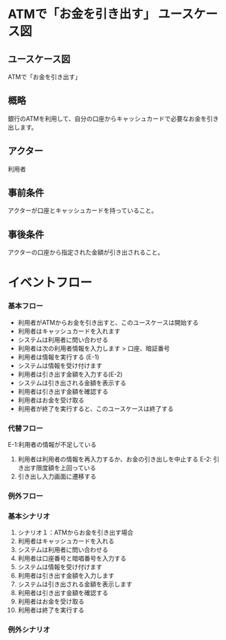 # ATMで「お金を引き出す」 ユースケース図
## ユースケース図
ATMで「お金を引き出す」
## 概略
銀行のATMを利用して、自分の口座からキャッシュカードで必要なお金を引き出します。
## アクター
利用者
## 事前条件
アクターが口座とキャッシュカードを持っていること。
## 事後条件
アクターの口座から指定された金額が引き出されること。
# イベントフロー
### 基本フロー
- 利用者がATMからお金を引き出すと、このユースケースは開始する
- 利用者はキャッシュカードを入れます
- システムは利用者に問い合わせる
- 利用者は次の利用者情報を入力します > 口座、暗証番号
- 利用者は情報を実行する (E-1)
- システムは情報を受け付けます
- 利用者は引き出す金額を入力する(E-2)
- システムは引き出される金額を表示する
- 利用者は引き出す金額を確認する
- 利用者はお金を受け取る
- 利用者が終了を実行すると、このユースケースは終了する

### 代替フロー
E-1:利用者の情報が不足している
1. 利用者は利用者の情報を再入力するか、お金の引き出しを中止する
E-2: 引き出す限度額を上回っている
1. 引き出し入力画面に遷移する

### 例外フロー

### 基本シナリオ
1. シナリオ１：ATMからお金を引き出す場合
2. 利用者はキャッシュカードを入れる
3. システムは利用者に問い合わせる
4. 利用者は口座番号と暗唱番号を入力する
5. システムは情報を受け付けます
6. 利用者は引き出す金額を入力します
7. システムは引き出される金額を表示します
8. 利用者は引き出す金額を確認する
9. 利用者はお金を受け取る
10. 利用者は終了を実行する

### 例外シナリオ
